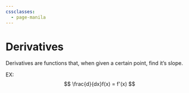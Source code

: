 ```yaml
---
cssclasses:
  - page-manila
---
```

# Derivatives

Derivatives are functions that, when given a certain point, find it’s slope.

EX:
$$
\frac{d}{dx}f(x) = f'(x)
$$
